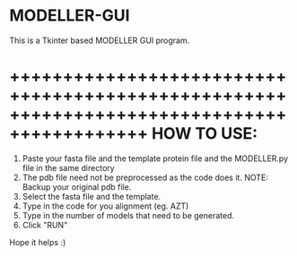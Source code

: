 # MODELLER-GUI
This is a Tkinter based MODELLER GUI program.


+++++++++++++++++++++++++++++++++++++++++++++++++++++++++++++++++++++++++++++++++++++++++++
HOW TO USE:
===========================================================================================

1. Paste your fasta file and the template protein file and the MODELLER.py file in the same directory
2. The pdb file need not be preprocessed as the code does it. NOTE: Backup your original pdb file.
3. Select the fasta file and the template.
4. Type in the code for you alignment (eg. AZT)
5. Type in the number of models that need to be generated.
6. Click "RUN"


Hope it helps :)
